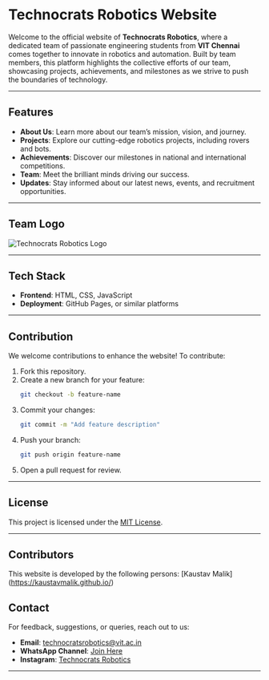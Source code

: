 
# Technocrats Robotics Website

Welcome to the official website of **Technocrats Robotics**, where a dedicated team of passionate engineering students from **VIT Chennai** comes together to innovate in robotics and automation. Built by team members, this platform highlights the collective efforts of our team, showcasing projects, achievements, and milestones as we strive to push the boundaries of technology.

---

## Features
- **About Us**: Learn more about our team’s mission, vision, and journey.
- **Projects**: Explore our cutting-edge robotics projects, including rovers and bots.
- **Achievements**: Discover our milestones in national and international competitions.
- **Team**: Meet the brilliant minds driving our success.
- **Updates**: Stay informed about our latest news, events, and recruitment opportunities.

---

## Team Logo
![Technocrats Robotics Logo](img/footer-logo.png)

---

## Tech Stack
- **Frontend**: HTML, CSS, JavaScript
- **Deployment**: GitHub Pages, or similar platforms

---

## Contribution

We welcome contributions to enhance the website! To contribute:
1. Fork this repository.
2. Create a new branch for your feature:
   ```bash
   git checkout -b feature-name
   ```
3. Commit your changes:
   ```bash
   git commit -m "Add feature description"
   ```
4. Push your branch:
   ```bash
   git push origin feature-name
   ```
5. Open a pull request for review.

---

## License

This project is licensed under the [MIT License](LICENSE).

---

## Contributors

This website is developed by the following persons:
[Kaustav Malik] (https://kaustavmalik.github.io/)


## Contact

For feedback, suggestions, or queries, reach out to us:
- **Email**: technocratsrobotics@vit.ac.in
- **WhatsApp Channel**: [Join Here](https://whatsapp.com/channel/0029VajSuNJ8PgsDmbHqwK0J)
- **Instagram**: [Technocrats Robotics](https://www.instagram.com/technocratsrobotics/)

---
